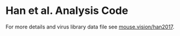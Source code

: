 # Han et al. Analysis Code

For more details and virus library data file see <a href="http://mouse.vision/han2017/">mouse.vision/han2017</a>.
